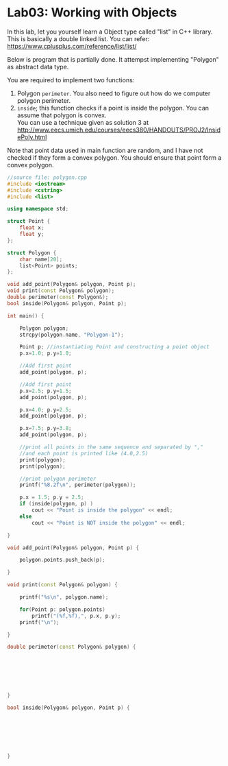 # Lab03: Working with Objects

In this lab, let you yourself learn a Object type called "list" in
C++ library. This is basically a double linked list.
You can refer: https://www.cplusplus.com/reference/list/list/ 

Below is program that is partially done. It attempst implementing "Polygon" as abstract data type.  

You are required to implement two functions:  
1. Polygon `perimeter`. You also need to figure out how do we computer polygon perimeter.
2. `inside`; this function checks if a point is inside the polygon. You can assume that polygon is convex.  
You can use a technique given as solution 3 at http://www.eecs.umich.edu/courses/eecs380/HANDOUTS/PROJ2/InsidePoly.html
   
Note that point data used in main function are random, and I have not checked if they form a convex polygon. You should ensure that point form a convex polygon.

```c++
//source file: polygon.cpp
#include <iostream>
#include <cstring>
#include <list>

using namespace std;

struct Point {
    float x;
    float y;
};

struct Polygon {
    char name[20];
    list<Point> points;
};

void add_point(Polygon& polygon, Point p);
void print(const Polygon& polygon);
double perimeter(const Polygon&);
bool inside(Polygon& polygon, Point p);

int main() {

    Polygon polygon;
    strcpy(polygon.name, "Polygon-1");

    Point p; //instantiating Point and constructing a point object
    p.x=1.0; p.y=1.0;

    //Add first point
    add_point(polygon, p);

    //Add first point
    p.x=2.5; p.y=1.5;
    add_point(polygon, p);

    p.x=4.0; p.y=2.5;
    add_point(polygon, p);

    p.x=7.5; p.y=3.8;
    add_point(polygon, p);

    //print all points in the same sequence and separated by ","
    //and each point is printed like (4.0,2.5)
    print(polygon);
    print(polygon);

    //print polygon perimeter
    printf("%8.2f\n", perimeter(polygon));

    p.x = 1.5; p.y = 2.5;
    if (inside(polygon, p) )
        cout << "Point is inside the polygon" << endl;
    else
        cout << "Point is NOT inside the polygon" << endl;

}

void add_point(Polygon& polygon, Point p) {

    polygon.points.push_back(p);

}

void print(const Polygon& polygon) {

    printf("%s\n", polygon.name);

    for(Point p: polygon.points)
        printf("(%f,%f),", p.x, p.y);
    printf("\n");

}

double perimeter(const Polygon& polygon) {







}

bool inside(Polygon& polygon, Point p) {







}
```







